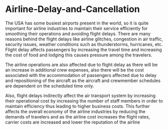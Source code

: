 # Airline-Delay-and-Cancellation

The USA has some busiest airports present in the world, so it is quite important for airline 
industries to maintain their service efficiently for smoothing their operations and avoiding flight 
delays. There are many reasons behind the flight delays like airline glitches, congestion in air 
traffic, security issues, weather conditions such as thunderstorms, hurricanes, etc. Flight delay 
affects passengers by increasing the travel time and increasing the cost of food and lodging this 
causes pressure among the travelers. 


The airline operations are also affected due to flight delay as there will be an increase in 
additional crew expenses, also there will be the cost associated with the accommodation of 
passengers affected due to delay and repositioning of the aircraft as the aircraft and crewmember 
schedules are dependent on the scheduled time only.


Also, flight delays indirectly affect the air transport system by increasing their operational 
cost by increasing the number of staff members in order to maintain efficiency thus leading to 
higher business costs. This further affects the overall economy of the airline industries by 
reducing the demands of travelers and as the airline cost increases the flight rates, carrier costs are 
increased and lower the reputation of the airline 

